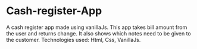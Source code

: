 # Cash-register-App
A cash register app made using vanillaJs. This app takes bill amount from the user and returns change. It also shows which notes need to be given to the customer.
Technologies used: Html, Css, VanillaJs.
